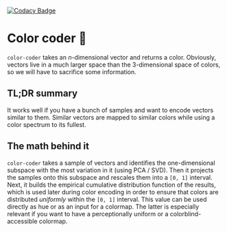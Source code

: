 [![Codacy Badge](https://api.codacy.com/project/badge/Grade/21036c862fbb4305ba01fe57ab793af6)](https://www.codacy.com/app/mp4096/color-coder?utm_source=github.com&amp;utm_medium=referral&amp;utm_content=mp4096/color-coder&amp;utm_campaign=Badge_Grade)

# Color coder :rainbow:

`color-coder` takes an _n_-dimensional vector and returns a color.
Obviously, vectors live in a much larger space than the 3-dimensional space of colors,
so we will have to sacrifice some information.

## TL;DR summary
It works well if you have a bunch of samples and want to encode vectors similar to them.
Similar vectors are mapped to similar colors while using a color spectrum to its fullest.

## The math behind it

`color-coder` takes a sample of vectors and  identifies the one-dimensional subspace
with the most variation in it (using PCA / SVD).
Then it projects the samples onto this subspace and rescales them into a `[0, 1]` interval.
Next, it builds the empirical cumulative distribution function of the results,
which is used later during color encoding in order to ensure that colors are distributed
_uniformly_ within the `[0, 1]` interval.
This value can be used directly as hue or as an input for a colormap.
The latter is especially relevant if you want to have a perceptionally uniform
or a colorblind-accessible colormap.
